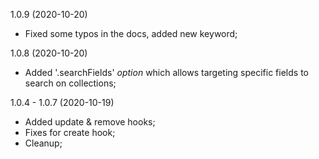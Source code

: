 <a name="1.0.9"></a>
1.0.9 (2020-10-20)

- Fixed some typos in the docs, added new keyword;

<a name="1.0.8"></a>
1.0.8 (2020-10-20)

- Added '.searchFields' _option_ which allows targeting specific fields to search on collections;

<a name="1.0.7"></a>
1.0.4 - 1.0.7 (2020-10-19)

- Added update & remove hooks;
- Fixes for create hook;
- Cleanup;

